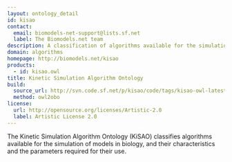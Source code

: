 ```yaml
---
layout: ontology_detail
id: kisao
contact:
  email: biomodels-net-support@lists.sf.net
  label: The Biomodels.net team
description: A classification of algorithms available for the simulation of models in biology.
domain: algorithms
homepage: http://biomodels.net/kisao
products:
  - id: kisao.owl
title: Kinetic Simulation Algorithm Ontology
build:
  source_url: http://svn.code.sf.net/p/kisao/code/tags/kisao-owl-latest/kisao.owl
  method: owl2obo
license:
  url: http://opensource.org/licenses/Artistic-2.0
  label: Artistic License 2.0
---
```


The Kinetic Simulation Algorithm Ontology (KiSAO) classifies algorithms available for the simulation of models in biology, and their characteristics and the parameters required for their use.
